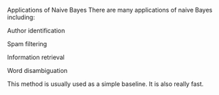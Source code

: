 Applications of Naive Bayes
There are many applications of naive Bayes including: 

Author identification

Spam filtering 

Information retrieval 

Word disambiguation 

This method is usually used as a simple baseline. It is also really fast.